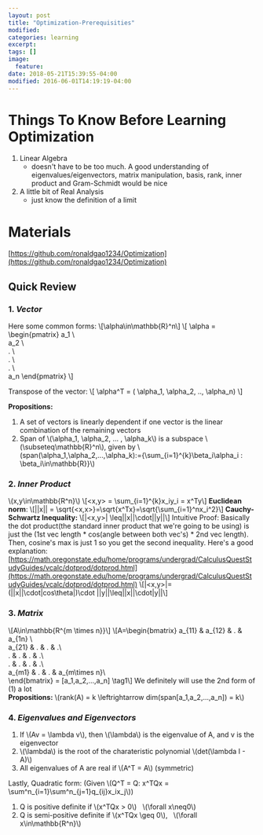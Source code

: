 ```yaml
---
layout: post
title: "Optimization-Prerequisities"
modified:
categories: learning
excerpt:
tags: []
image:
  feature:
date: 2018-05-21T15:39:55-04:00
modified: 2016-06-01T14:19:19-04:00
---
```


# Things To Know Before Learning Optimization
1. Linear Algebra
	- doesn't have to be too much. A good understanding of eigenvalues/eigenvectors, matrix manipulation, basis, rank, inner product and Gram-Schmidt would be nice
2. A little bit of Real Analysis
	- just know the definition of a limit

# Materials
[https://github.com/ronaldgao1234/Optimization](https://github.com/ronaldgao1234/Optimization)
## Quick Review
### 1. _Vector_

Here some common forms:
\\[\alpha\in\mathbb{R}^n\\]
\\[ \alpha =
\begin{pmatrix}
  a_1 \\\
  a_2 \\\
  .   \\\
  .   \\\
  .   \\\
  a_n
\end{pmatrix}
\\]

Transpose of the vector:
\\[
\alpha^T = ( \alpha_1, \alpha_2, .., \alpha_n)
\\]

**Propositions:**
1. A set of vectors is linearly dependent if one vector is the linear combination of the remaining vectors
2. Span of \\(\alpha_1, \alpha_2, ... , \alpha_k\\) is a subspace \\(\subseteq\mathbb{R}^n\\), given by \\(span(\alpha_1,\alpha_2,...,\alpha_k):=\{\sum_{i=1}^{k}\beta_i\alpha_i : \beta_i\in\mathbb{R}\}\\)

### 2. _Inner Product_
\\(x,y\in\mathbb{R^n}\\)
\\[<x,y> = \sum_{i=1}^{k}x_iy_i = x^Ty\\]
**Euclidean norm**:
\\[||x|| = \sqrt{<x,x>}=\sqrt{x^Tx}=\sqrt{\sum_{i=1}^nx_i^2}\\]
**Cauchy-Schwartz Inequality:**
\\[|<x,y>| \leq||x||\cdot||y||\\]
Intuitive Proof:
Basically the dot product(the standard inner product that we're going to be using) is just the (1st vec length * cos(angle between both vec's) * 2nd vec length).
Then, cosine's max is just 1 so you get the second inequality.
Here's a good explanation: [https://math.oregonstate.edu/home/programs/undergrad/CalculusQuestStudyGuides/vcalc/dotprod/dotprod.html](https://math.oregonstate.edu/home/programs/undergrad/CalculusQuestStudyGuides/vcalc/dotprod/dotprod.html)
\\[|<x,y>|=(||x||\cdot|cos\theta|)\cdot ||y||\leq||x||\cdot|y||\\]
### 3. _Matrix_
\\[A\in\mathbb{R^{m \times n}}\\]
\\[A=\begin{bmatrix}
a_{11} & a_{12} & . & a_{1n} \\\
a_{21} & . & . & .\\\
. & . & . & .\\\
.  & . & . & .\\\
a_{m1} & . & . & a_{m\times n}\\\
\end{bmatrix} = [a_1,a_2,...,a_n]
\tag1\\]
We definitely will use the 2nd form of (1) a lot  
**Propositions:**
\\(rank(A) = k \leftrightarrow dim(span[a_1,a_2,...,a_n]) = k\\)

### 4. _Eigenvalues and Eigenvectors_
  1. If \\(Av = \lambda v\\), then \\(\lambda\\) is the eigenvalue of A, and v is the eigenvector
  2. \\(\lambda\\) is the root of the charateristic polynomial \\(det(\lambda I - A)\\)
  3. All eigenvalues of A are real if \\(A^T = A\\) (symmetric)

Lastly,
Quadratic form: (Given \\(Q^T = Q: x^TQx = \sum^n_{i=1}\sum^n_{j=1}q_{ij}x_ix_j\\))
1. Q is positive definite if \\(x^TQx > 0\\) &nbsp; \\(\forall x\neq0\\)
2. Q is semi-positive definite if \\(x^TQx \geq 0\\), &nbsp; \\(\forall x\in\mathbb{R^n}\\)
